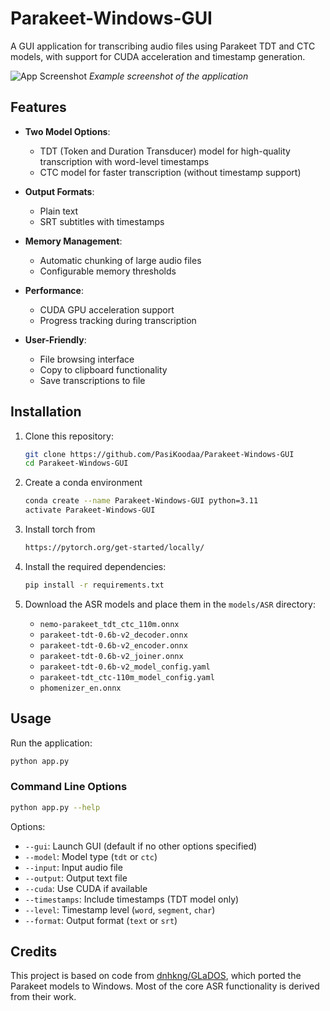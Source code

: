 # Parakeet-Windows-GUI

A GUI application for transcribing audio files using Parakeet TDT and CTC models, with support for CUDA acceleration and timestamp generation.

![App Screenshot](screenshot.png) *Example screenshot of the application*

## Features

- **Two Model Options**:
  - TDT (Token and Duration Transducer) model for high-quality transcription with word-level timestamps
  - CTC model for faster transcription (without timestamp support)
  
- **Output Formats**:
  - Plain text
  - SRT subtitles with timestamps
  
- **Memory Management**:
  - Automatic chunking of large audio files
  - Configurable memory thresholds
  
- **Performance**:
  - CUDA GPU acceleration support
  - Progress tracking during transcription
  
- **User-Friendly**:
  - File browsing interface
  - Copy to clipboard functionality
  - Save transcriptions to file

## Installation

1. Clone this repository:
   ```bash
   git clone https://github.com/PasiKoodaa/Parakeet-Windows-GUI
   cd Parakeet-Windows-GUI
   ```
2. Create a conda environment
   ```bash
   conda create --name Parakeet-Windows-GUI python=3.11
   activate Parakeet-Windows-GUI 
   ```
   
3. Install torch from
   ```bash
   https://pytorch.org/get-started/locally/
   ```

4. Install the required dependencies:
   ```bash
   pip install -r requirements.txt
   ```

5. Download the ASR models and place them in the `models/ASR` directory:
   - `nemo-parakeet_tdt_ctc_110m.onnx`
   - `parakeet-tdt-0.6b-v2_decoder.onnx`
   - `parakeet-tdt-0.6b-v2_encoder.onnx`
   - `parakeet-tdt-0.6b-v2_joiner.onnx`
   - `parakeet-tdt-0.6b-v2_model_config.yaml`
   - `parakeet-tdt_ctc-110m_model_config.yaml`
   - `phomenizer_en.onnx`

## Usage

Run the application:
```bash
python app.py
```

### Command Line Options
```bash
python app.py --help
```

Options:
- `--gui`: Launch GUI (default if no other options specified)
- `--model`: Model type (`tdt` or `ctc`)
- `--input`: Input audio file
- `--output`: Output text file
- `--cuda`: Use CUDA if available
- `--timestamps`: Include timestamps (TDT model only)
- `--level`: Timestamp level (`word`, `segment`, `char`)
- `--format`: Output format (`text` or `srt`)

## Credits

This project is based on code from [dnhkng/GLaDOS](https://github.com/dnhkng/GLaDOS), which ported the Parakeet models to Windows. Most of the core ASR functionality is derived from their work.

